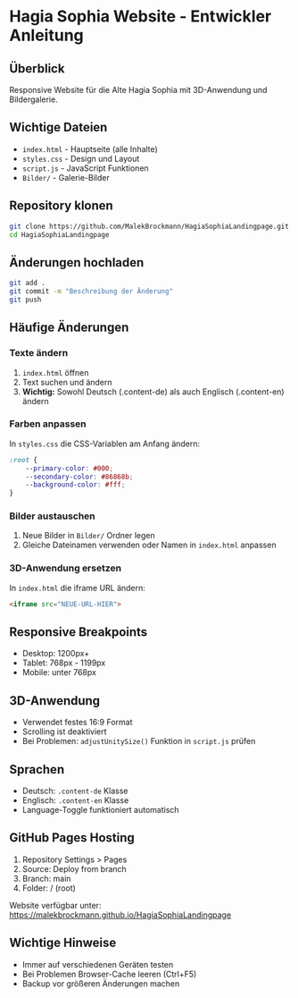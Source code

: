 # Hagia Sophia Website - Entwickler Anleitung

## Überblick
Responsive Website für die Alte Hagia Sophia mit 3D-Anwendung und Bildergalerie.

## Wichtige Dateien
- `index.html` - Hauptseite (alle Inhalte)
- `styles.css` - Design und Layout
- `script.js` - JavaScript Funktionen
- `Bilder/` - Galerie-Bilder

## Repository klonen
```bash
git clone https://github.com/MalekBrockmann/HagiaSophiaLandingpage.git
cd HagiaSophiaLandingpage
```

## Änderungen hochladen
```bash
git add .
git commit -m "Beschreibung der Änderung"
git push
```

## Häufige Änderungen

### Texte ändern
1. `index.html` öffnen
2. Text suchen und ändern
3. **Wichtig:** Sowohl Deutsch (.content-de) als auch Englisch (.content-en) ändern

### Farben anpassen
In `styles.css` die CSS-Variablen am Anfang ändern:
```css
:root {
    --primary-color: #000;
    --secondary-color: #86868b;
    --background-color: #fff;
}
```

### Bilder austauschen
1. Neue Bilder in `Bilder/` Ordner legen
2. Gleiche Dateinamen verwenden oder Namen in `index.html` anpassen

### 3D-Anwendung ersetzen
In `index.html` die iframe URL ändern:
```html
<iframe src="NEUE-URL-HIER">
```

## Responsive Breakpoints
- Desktop: 1200px+
- Tablet: 768px - 1199px
- Mobile: unter 768px

## 3D-Anwendung
- Verwendet festes 16:9 Format
- Scrolling ist deaktiviert
- Bei Problemen: `adjustUnitySize()` Funktion in `script.js` prüfen

## Sprachen
- Deutsch: `.content-de` Klasse
- Englisch: `.content-en` Klasse
- Language-Toggle funktioniert automatisch

## GitHub Pages Hosting
1. Repository Settings > Pages
2. Source: Deploy from branch
3. Branch: main
4. Folder: / (root)

Website verfügbar unter: https://malekbrockmann.github.io/HagiaSophiaLandingpage

## Wichtige Hinweise
- Immer auf verschiedenen Geräten testen
- Bei Problemen Browser-Cache leeren (Ctrl+F5)
- Backup vor größeren Änderungen machen 